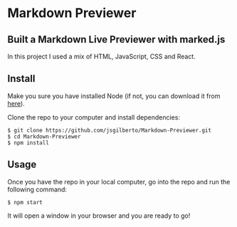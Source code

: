 # Markdown Previewer
## Built a Markdown Live Previewer with marked.js
In this project I used a mix of HTML, JavaScript, CSS and React.

## Install
Make you sure you have installed Node (if not, you can download it from [here](https://nodejs.org/en/download/)).

Clone the repo to your computer and install dependencies:
```
$ git clone https://github.com/jsgilberto/Markdown-Previewer.git
$ cd Markdown-Previewer
$ npm install
```

## Usage
Once you have the repo in your local computer, go into the repo and run the following command:
```
$ npm start
```
It will open a window in your browser and you are ready to go!